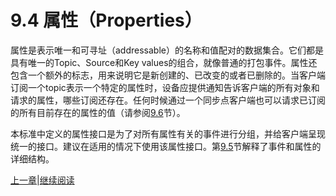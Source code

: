# 9.4 属性（Properties）

属性是表示唯一和可寻址（addressable）的名称和值配对的数据集合。它们都是具有唯一的Topic、Source和Key values的组合，就像普通的打包事件。属性还包含一个额外的标志，用来说明它是新创建的、已改变的或者已删除的。当客户端订阅一个topic表示一个特定的属性时，设备应提供通知告诉客户端的所有对象和请求的属性，哪些订阅还存在。任何时候通过一个同步点客户端也可以请求已订阅的所有目前存在的属性的值（请参阅[9.6](09.06.md)节）。

本标准中定义的属性接口是为了对所有属性有关的事件进行分组，并给客户端呈现统一的接口。建议在适用的情况下使用该属性接口。第[9.5](09.05.md)节解释了事件和属性的详细结构。

[上一章](09.03.md)|[继续阅读](09.04.01.md)